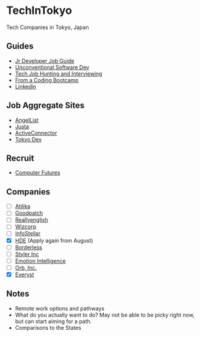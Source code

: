 # TechInTokyo
Tech Companies in Tokyo, Japan

## Guides
* [Jr Developer Job Guide](https://hackernoon.com/the-junior-engineers-job-search-strategy-guide-69c98e396483)
* [Unconventional Software Dev](http://www.juliahgrace.com/blog/2015/4/9/an-unconventional-guide-for-getting-a-software-engineering-job)
* [Tech Job Hunting and Interviewing](https://haseebq.com/how-to-break-into-tech-job-hunting-and-interviews/)
* [From a Coding Bootcamp](http://blog.calebjay.com/2016/10/18/how-this-coding-bootcamp-grad-found-a-job/)
* [Linkedin](http://blog.calebjay.com/2016/11/14/how-to-use-linkedin-as-a-coding-bootcamp-grad/)


## Job Aggregate Sites
* [AngelList](https://angel.co/jobs)
* [Justa](https://justa.io/candidate/jobs)
* [ActiveConnector](https://www.active-connector.com/)
* [Tokyo Dev](https://www.tokyodev.com/jobs/)

## Recruit
* [Computer Futures](https://www.computerfutures.com/jobs/japan/?locale=en)

## Companies
* [ ] [Atilika](companies/Atilika)
* [ ] [Goodpatch](companies/Goodpatch)
* [ ] [Reallyenglish](companies/reallyenglish)
* [ ] [Wizcorp](https://www.wizcorp.jp/#home)
* [ ] [InfoStellar](https://www.infostellar.net/careers/)
* [x] [HDE](https://www.hde.co.jp/en/) (Apply again from August)
* [ ] [Borderless](https://angel.co/borderless/jobs)
* [ ] [Styler Inc](https://styler.link/)
* [ ] [Emotion Intelligence](https://www.emin.co.jp/en/)
* [ ] [Orb, Inc.](https://imagine-orb.com/)
* [x] [Everyst](https://fromeveryst.com/join-the-team/)

## Notes
* Remote work options and pathways
* What do you actually want to do? May not be able to be picky right now, but can start aiming for a path.
* Comparisons to the States
